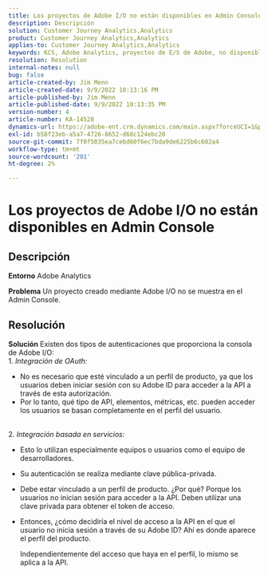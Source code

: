 ```yaml
---
title: Los proyectos de Adobe I/O no están disponibles en Admin Console
description: Descripción
solution: Customer Journey Analytics,Analytics
product: Customer Journey Analytics,Analytics
applies-to: Customer Journey Analytics,Analytics
keywords: KCS, Adobe Analytics, proyectos de E/S de Adobe, no disponibles, Admin Console, integración de OAuth, integración basada en servicios
resolution: Resolution
internal-notes: null
bug: false
article-created-by: Jim Menn
article-created-date: 9/9/2022 10:13:16 PM
article-published-by: Jim Menn
article-published-date: 9/9/2022 10:13:35 PM
version-number: 4
article-number: KA-14528
dynamics-url: https://adobe-ent.crm.dynamics.com/main.aspx?forceUCI=1&pagetype=entityrecord&etn=knowledgearticle&id=79289e96-8c30-ed11-9db1-0022480866ad
exl-id: b58f23eb-a5a7-4726-8652-d68c124ebc20
source-git-commit: 7f0f5035ea7cebd60f6ec7bda9de6225b6c602a4
workflow-type: tm+mt
source-wordcount: '201'
ht-degree: 2%

---
```


# Los proyectos de Adobe I/O no están disponibles en Admin Console

## Descripción


<b>Entorno</b>
Adobe Analytics

<b>Problema</b>
Un proyecto creado mediante Adobe I/O no se muestra en el Admin Console.


## Resolución


<b>Solución</b>
Existen dos tipos de autenticaciones que proporciona la consola de Adobe I/O:
<br>1. *Integración de OAuth:*
- No es necesario que esté vinculado a un perfil de producto, ya que los usuarios deben iniciar sesión con su Adobe ID para acceder a la API a través de esta autorización.
- Por lo tanto, qué tipo de API, elementos, métricas, etc. pueden acceder los usuarios se basan completamente en el perfil del usuario.

<br>2. *Integración basada en servicios:*
- Esto lo utilizan especialmente equipos o usuarios como el equipo de desarrolladores.


- Su autenticación se realiza mediante clave pública-privada.


- Debe estar vinculado a un perfil de producto. ¿Por qué? Porque los usuarios no inician sesión para acceder a la API. Deben utilizar una clave privada para obtener el token de acceso.
- Entonces, ¿cómo decidiría el nivel de acceso a la API en el que el usuario no inicia sesión a través de su Adobe ID? Ahí es donde aparece el perfil del producto.

   Independientemente del acceso que haya en el perfil, lo mismo se aplica a la API.
